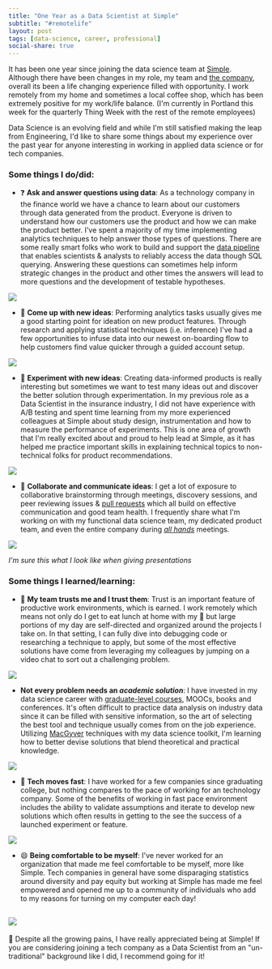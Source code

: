 ```yaml
---
title: "One Year as a Data Scientist at Simple"
subtitle: "#remotelife"
layout: post
tags: [data-science, career, professional]
social-share: true
---
```


It has been one year since joining the data science team at [Simple](https://www.simple.com/). Although there have been changes in my role, my team and [the company](http://www.oregonlive.com/silicon-forest/index.ssf/2017/08/another_round_of_layoffs_at_po.html), overall its been a life changing experience filled with opportunity. I work remotely from my home and sometimes a local coffee shop, which has been extremely positive for my work/life balance. (I'm currently in Portland this week for the quarterly Thing Week with the rest of the remote employees)

Data Science is an evolving field and while I'm still satisfied making the leap from Engineering, I'd like to share some things about my experience over the past year for anyone interesting in working in applied data science or for tech companies.


### Some things I do/did:

- :question: **Ask and answer questions using data**: As a technology company in the finance world we have a chance to learn about our customers through data generated from the product. Everyone is driven to understand how our customers use the product and how we can make the product better. I've spent a majority of my time implementing analytics techniques to help answer those types of questions. There are some really smart folks who work to build and support the [data pipeline](https://www.simple.com/engineering/a-change-data-capture-pipeline-from-postgresql-to-kafka) that enables scientists & analysts to reliably access the data though SQL querying. Answering these questions can sometimes help inform strategic changes in the product and other times the answers will lead to more questions and the development of testable hypotheses.

![](https://media.giphy.com/media/L7ONYIPYXyc8/giphy.gif)

- :thought_balloon: **Come up with new ideas**: Performing analytics tasks usually gives me a good starting point for ideation on new product features. Through research and applying statistical techniques (i.e. inference) I've had a few opportunities to infuse data into our newest on-boarding flow to help customers find value quicker through a guided account setup.

![](https://media.giphy.com/media/d3mlE7uhX8KFgEmY/giphy.gif)

- :microscope: **Experiment with new ideas**: Creating data-informed products is really interesting but sometimes we want to test many ideas out and discover the better solution through experimentation. In my previous role as a Data Scientist in the insurance industry, I did not have experience with A/B testing and spent time learning from my more experienced colleagues at Simple about study design, instrumentation and how to measure the performance of experiments. This is one area of growth that I'm really excited about and proud to help lead at Simple, as it has helped me practice important skills in explaining technical topics to non-technical folks for product recommendations.


![](https://media.giphy.com/media/qrlOmXoTgHAd2/giphy.gif)

- :busts_in_silhouette: **Collaborate and communicate ideas**: I get a lot of exposure to collaborative brainstorming through meetings, discovery sessions, and peer reviewing issues & [pull requests](https://help.github.com/articles/about-pull-requests/) which all build on effective communication and good team health. I frequently share what I'm working on with my functional data science team, my dedicated product team, and even the entire company during [_all hands_](https://www.quora.com/What-is-an-all-hands-meeting) meetings.


![](https://media.giphy.com/media/Fgl7OyFKx0I7e/giphy.gif)

_I'm sure this what I look like when giving presentations_


### Some things I learned/learning:

- :dancers: **My team trusts me and I trust them**: Trust is an important feature of productive work environments, which is earned. I work remotely which means not only do I get to eat lunch at home with my :dog: but large portions of my day are self-directed and organized around the projects I take on. In that setting, I can fully dive into debugging code or researching a technique to apply, but some of the most effective solutions have come from leveraging my colleagues by jumping on a video chat to sort out a challenging problem.

![](https://media.giphy.com/media/NU4VHgMQnwKXe/giphy.gif)

- **Not every problem needs an _academic solution_**: I have invested in my data science career with [graduate-level courses](https://jasdumas.github.io/2016-07-18-masters-of-data-science/), MOOCs, books and conferences. It's often difficult to practice data analysis on industry data since it can be filled with sensitive information, so the art of selecting the best tool and technique usually comes from on the job experience. Utilizing [MacGyver](http://www.bbc.com/news/magazine-34075407) techniques with my data science toolkit, I'm learning how to better devise solutions that blend theoretical and practical knowledge.

![](https://media.giphy.com/media/CClkOpWHl1KXm/giphy.gif)

- :rabbit2: **Tech moves fast**: I have worked for a few companies since graduating college, but nothing compares to the pace of working for an technology company. Some of the benefits of working in fast pace environment includes the ability to validate assumptions and iterate to develop new solutions which often results in getting to the see the success of a launched experiment or feature.

![](https://media.giphy.com/media/xDTNtNAHq9lpC/giphy.gif)

- :smile: **Being comfortable to be myself**: I've never worked for an organization that made me feel comfortable to be myself, more like Simple. Tech companies in general have some disparaging statistics around diversity and pay equity but working at Simple has made me feel empowered and opened me up to a community of individuals who add to my reasons for turning on my computer each day!

![](https://media.giphy.com/media/l41m17b1ggScfYWNG/giphy.gif)
----

:tada: Despite all the growing pains, I have really appreciated being at Simple!  If you are considering joining a tech company as a Data Scientist from an "un-traditional" background like I did, I recommend going for it!
